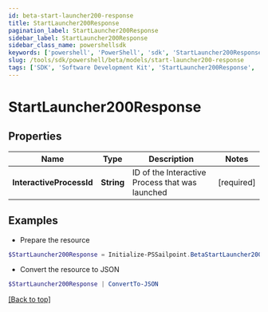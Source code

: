 ```yaml
---
id: beta-start-launcher200-response
title: StartLauncher200Response
pagination_label: StartLauncher200Response
sidebar_label: StartLauncher200Response
sidebar_class_name: powershellsdk
keywords: ['powershell', 'PowerShell', 'sdk', 'StartLauncher200Response', 'BetaStartLauncher200Response'] 
slug: /tools/sdk/powershell/beta/models/start-launcher200-response
tags: ['SDK', 'Software Development Kit', 'StartLauncher200Response', 'BetaStartLauncher200Response']
---
```



# StartLauncher200Response

## Properties

Name | Type | Description | Notes
------------ | ------------- | ------------- | -------------
**InteractiveProcessId** |  **String** | ID of the Interactive Process that was launched | [required]

## Examples

- Prepare the resource
```powershell
$StartLauncher200Response = Initialize-PSSailpoint.BetaStartLauncher200Response  -InteractiveProcessId 5da68cfe-2d60-4b09-858f-0d03acd2f47a
```

- Convert the resource to JSON
```powershell
$StartLauncher200Response | ConvertTo-JSON
```


[[Back to top]](#) 

